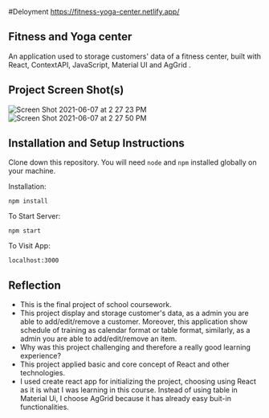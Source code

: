 #Deloyment
https://fitness-yoga-center.netlify.app/
## Fitness and Yoga center 

An application used to storage customers' data of a fitness center, built with React, ContextAPI, JavaScript, Material UI and AgGrid .


## Project Screen Shot(s)

![Screen Shot 2021-06-07 at 2 27 23 PM](https://user-images.githubusercontent.com/55099656/121009132-7b285b00-c79c-11eb-9b03-cde03895a10e.png)
![Screen Shot 2021-06-07 at 2 27 50 PM](https://user-images.githubusercontent.com/55099656/121009189-8b403a80-c79c-11eb-869f-bf397ddccb79.png)


## Installation and Setup Instructions  

Clone down this repository. You will need `node` and `npm` installed globally on your machine.  

Installation:

`npm install`  

To Start Server:

`npm start`  

To Visit App:

`localhost:3000`  

## Reflection

  - This is the final project of school coursework.
  - This project display and storage customer's data, as a admin you are able to add/edit/remove a customer. Moreover, this application show schedule of training as calendar format or table format, similarly, as a admin you are able to add/edit/remove an item.
  - Why was this project challenging and therefore a really good learning experience?
  - This project applied basic and core concept of React and other technologies.
  - I used create react app for initializing the project, choosing using React as it is what I was learning in this course. Instead of using table in Material Ui, I choose AgGrid because it has already easy buit-in functionalities.  
